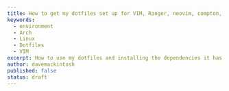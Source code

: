```yaml
---
title: How to get my dotfiles set up for VIM, Ranger, neovim, compton, Awesome WM
keywords: 
  - environment
  - Arch
  - Linux
  - Dotfiles
  - VIM
excerpt: How to use my dotfiles and installing the dependencies it has and why they are used.
author: davemackintosh
published: false
status: draft
---
```


